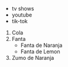 - tv shows
- youtube
- tik-tok

1. Cola
2. Fanta 
    - Fanta de Naranja
    - Fanta de Lemon
3. Zumo de Naranja
